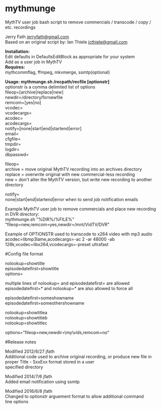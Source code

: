 # mythmunge
MythTV user job bash script to remove commercials / transcode / copy / etc. recordings  
  
Jerry Fath jerryfath@gmail.com  
Based on an original script by: Ian Thiele icthiele@gmail.com  

 **Installation:**  
    Edit defaults in DefaultsEditBlock as appropriate for your system  
    Add as a user job in MythTV  
 **Requires:**  
    mythcommflag, ffmpeg, mkvmerge, ssmtp(optional)  
  
 **Usage: mythmunge.sh /recpath/recfile [optionstr]**  
 optionstr is a comma delimited list of options  
   fileop=[archive|replace|new]  
   newdir=/directory/fornewfile  
   remcom=[yes|no]  
   vcodec=  
   vcodecargs=  
   acodec=  
   acodecargs=  
   notify=[none|start|end|startend|error]  
   email=  
   cfgfile=  
   tmpdir=  
   logdir=  
   dbpasswd=  
  
 fileop=  
   archive = move original MythTV recording into an archives directory  
   replace = overwrite original with new commercial-less recording  
   new = don't alter the MythTV version, but write new recording to another directory  
  
 notify=  
   none|start|end|startend|error when to send job notification emails  
  
 Example MythTV user job to remove commercials and place new recording in DVR directory:  
   mythmunge.sh "%DIR%/%FILE%" "fileop=new,remcom=yes,newdir=/mnt/VidTV/DVR"  
  
 Example of OPTIONSTR used to transcode to x264 video with mp3 audio  
   acodec=libmp3lame,acodecargs=-ac 2 -ar 48000 -ab 128k,vcodec=libx264,vcodecargs=-preset ultrafast  
  
#Config file format  
  
nolookup=showtitle  
episodedatefirst=showtitle  
options=  
  
multiple lines of nolookup= and episodedatefirst= are allowed  
episodedatefirst=* and nolookup=* are also allowed to force all  
  
episodedatefirst=someshowname  
episodedatefirst=someothershowname  
  
nolookup=showtitlea  
nolookup=showtitleb  
nolookup=showtitlec  
  
options="fileop=new,newdir=\my\vids,remcom=no"  
  
  
#Release notes  
  
Modified 2012/6/27 jfath  
 Additional code used to archive original recording, or produce new file in proper Title - SxxExx format stored in a user  
 specified directory  
  
 Modified 2014/7/6 jfath  
 Added email notification using ssmtp  
  
 Modified 2016/6/8 jfath  
 Changed to optionstr arguement format to allow additional command  
 line options  

